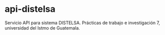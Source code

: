 # api-distelsa
Servicio API para sistema DISTELSA. Prácticas de trabajo e investigación 7, universidad del Istmo de Guatemala.
